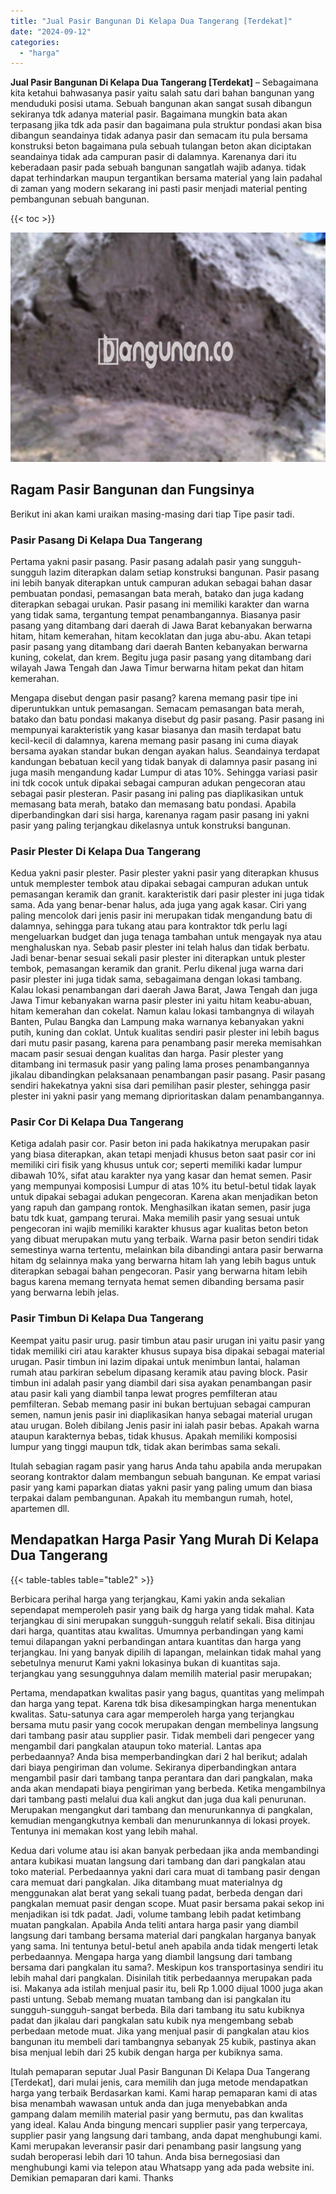 ```yaml
---
title: "Jual Pasir Bangunan Di Kelapa Dua Tangerang [Terdekat]"
date: "2024-09-12"
categories: 
  - "harga"
---
```


**Jual Pasir Bangunan Di Kelapa Dua Tangerang \[Terdekat\]** – Sebagaimana kita ketahui bahwasanya pasir yaitu salah satu dari bahan bangunan yang menduduki posisi utama. Sebuah bangunan akan sangat susah dibangun sekiranya tdk adanya material pasir. Bagaimana mungkin bata akan terpasang jika tdk ada pasir dan bagaimana pula struktur pondasi akan bisa dibangun seandainya tidak adanya pasir dan semacam itu pula bersama konstruksi beton bagaimana pula sebuah tulangan beton akan diciptakan seandainya tidak ada campuran pasir di dalamnya. Karenanya dari itu keberadaan pasir pada sebuah bangunan sangatlah wajib adanya. tidak dapat terhindarkan maupun tergantikan bersama material yang lain padahal di zaman yang modern sekarang ini pasti pasir menjadi material penting pembangunan sebuah bangunan.

{{< toc >}}

![Jual Pasir Bangunan Di Kelapa Dua Tangerang [Terdekat]](/images/jual-pasir-bangunan-69.png)

## Ragam Pasir Bangunan dan Fungsinya

Berikut ini akan kami uraikan masing-masing dari tiap Tipe pasir tadi.

### Pasir Pasang Di Kelapa Dua Tangerang

Pertama yakni pasir pasang. Pasir pasang adalah pasir yang sungguh-sungguh lazim diterapkan dalam setiap konstruksi bangunan. Pasir pasang ini lebih banyak diterapkan untuk campuran adukan sebagai bahan dasar pembuatan pondasi, pemasangan bata merah, batako dan juga kadang diterapkan sebagai urukan. Pasir pasang ini memiliki karakter dan warna yang tidak sama, tergantung tempat penambangannya. Biasanya pasir pasang yang ditambang dari daerah di Jawa Barat kebanyakan berwarna hitam, hitam kemerahan, hitam kecoklatan dan juga abu-abu. Akan tetapi pasir pasang yang ditambang dari daerah Banten kebanyakan berwarna kuning, cokelat, dan krem. Begitu juga pasir pasang yang ditambang dari wilayah Jawa Tengah dan Jawa Timur berwarna hitam pekat dan hitam kemerahan.

Mengapa disebut dengan pasir pasang? karena memang pasir tipe ini diperuntukkan untuk pemasangan. Semacam pemasangan bata merah, batako dan batu pondasi makanya disebut dg pasir pasang. Pasir pasang ini mempunyai karakteristik yang kasar biasanya dan masih terdapat batu kecil-kecil di dalamnya, karena memang pasir pasang ini cuma diayak bersama ayakan standar bukan dengan ayakan halus. Seandainya terdapat kandungan bebatuan kecil yang tidak banyak di dalamnya pasir pasang ini juga masih mengandung kadar Lumpur di atas 10%. Sehingga variasi pasir ini tdk cocok untuk dipakai sebagai campuran adukan pengecoran atau sebagai pasir plesteran. Pasir pasang ini paling pas diaplikasikan untuk memasang bata merah, batako dan memasang batu pondasi. Apabila diperbandingkan dari sisi harga, karenanya ragam pasir pasang ini yakni pasir yang paling terjangkau dikelasnya untuk konstruksi bangunan.

### Pasir Plester Di Kelapa Dua Tangerang

Kedua yakni pasir plester. Pasir plester yakni pasir yang diterapkan khusus untuk memplester tembok atau dipakai sebagai campuran adukan untuk pemasangan keramik dan granit. karakteristik dari pasir plester ini juga tidak sama. Ada yang benar-benar halus, ada juga yang agak kasar. Ciri yang paling mencolok dari jenis pasir ini merupakan tidak mengandung batu di dalamnya, sehingga para tukang atau para kontraktor tdk perlu lagi mengeluarkan budget dan juga tenaga tambahan untuk mengayak nya atau menghaluskan nya. Sebab pasir plester ini telah halus dan tidak berbatu. Jadi benar-benar sesuai sekali pasir plester ini diterapkan untuk plester tembok, pemasangan keramik dan granit. Perlu dikenal juga warna dari pasir plester ini juga tidak sama, sebagaimana dengan lokasi tambang. Kalau lokasi penambangan dari daerah Jawa Barat, Jawa Tengah dan juga Jawa Timur kebanyakan warna pasir plester ini yaitu hitam keabu-abuan, hitam kemerahan dan cokelat. Namun kalau lokasi tambangnya di wilayah Banten, Pulau Bangka dan Lampung maka warnanya kebanyakan yakni putih, kuning dan coklat. Untuk kualitas sendiri pasir plester ini lebih bagus dari mutu pasir pasang, karena para penambang pasir mereka memisahkan macam pasir sesuai dengan kualitas dan harga. Pasir plester yang ditambang ini termasuk pasir yang paling lama proses penambangannya jikalau dibandingkan pelaksanaan penambangan pasir pasang. Pasir pasang sendiri hakekatnya yakni sisa dari pemilihan pasir plester, sehingga pasir plester ini yakni pasir yang memang diprioritaskan dalam penambangannya.

### Pasir Cor Di Kelapa Dua Tangerang

Ketiga adalah pasir cor. Pasir beton ini pada hakikatnya merupakan pasir yang biasa diterapkan, akan tetapi menjadi khusus beton saat pasir cor ini memiliki ciri fisik yang khusus untuk cor; seperti memiliki kadar lumpur dibawah 10%, sifat atau karakter nya yang kasar dan hemat semen. Pasir yang mempunyai komposisi Lumpur di atas 10% itu betul-betul tidak layak untuk dipakai sebagai adukan pengecoran. Karena akan menjadikan beton yang rapuh dan gampang rontok. Menghasilkan ikatan semen, pasir juga batu tdk kuat, gampang terurai. Maka memilih pasir yang sesuai untuk pengecoran ini wajib memiliki karakter khusus agar kualitas beton beton yang dibuat merupakan mutu yang terbaik. Warna pasir beton sendiri tidak semestinya warna tertentu, melainkan bila dibandingi antara pasir berwarna hitam dg selainnya maka yang berwarna hitam lah yang lebih bagus untuk diterapkan sebagai bahan pengecoran. Pasir yang berwarna hitam lebih bagus karena memang ternyata hemat semen dibanding bersama pasir yang berwarna lebih jelas.

### Pasir Timbun Di Kelapa Dua Tangerang

Keempat yaitu pasir urug. pasir timbun atau pasir urugan ini yaitu pasir yang tidak memiliki ciri atau karakter khusus supaya bisa dipakai sebagai material urugan. Pasir timbun ini lazim dipakai untuk menimbun lantai, halaman rumah atau parkiran sebelum dipasang keramik atau paving block. Pasir timbun ini adalah pasir yang diambil dari sisa ayakan penambangan pasir atau pasir kali yang diambil tanpa lewat progres pemfilteran atau pemfilteran. Sebab memang pasir ini bukan bertujuan sebagai campuran semen, namun jenis pasir ini diaplikasikan hanya sebagai material urugan atau urugan. Boleh dibilang Jenis pasir ini ialah pasir bebas. Apakah warna ataupun karakternya bebas, tidak khusus. Apakah memiliki komposisi lumpur yang tinggi maupun tdk, tidak akan berimbas sama sekali.

Itulah sebagian ragam pasir yang harus Anda tahu apabila anda merupakan seorang kontraktor dalam membangun sebuah bangunan. Ke empat variasi pasir yang kami paparkan diatas yakni pasir yang paling umum dan biasa terpakai dalam pembangunan. Apakah itu membangun rumah, hotel, apartemen dll.

## Mendapatkan Harga Pasir Yang Murah Di Kelapa Dua Tangerang

{{< table-tables table="table2" >}}

Berbicara perihal harga yang terjangkau, Kami yakin anda sekalian sependapat memperoleh pasir yang baik dg harga yang tidak mahal. Kata terjangkau di sini merupakan sungguh-sungguh relatif sekali. Bisa ditinjau dari harga, quantitas atau kwalitas. Umumnya perbandingan yang kami temui dilapangan yakni perbandingan antara kuantitas dan harga yang terjangkau. Ini yang banyak dipilih di lapangan, melainkan tidak mahal yang sebetulnya menurut Kami yakni lokasinya bukan di kuantitas saja. terjangkau yang sesungguhnya dalam memilih material pasir merupakan;

Pertama, mendapatkan kwalitas pasir yang bagus, quantitas yang melimpah dan harga yang tepat. Karena tdk bisa dikesampingkan harga menentukan kwalitas. Satu-satunya cara agar memperoleh harga yang terjangkau bersama mutu pasir yang cocok merupakan dengan membelinya langsung dari tambang pasir atau supplier pasir. Tidak membeli dari pengecer yang mengambil dari pangkalan ataupun toko material. Lantas apa perbedaannya? Anda bisa memperbandingkan dari 2 hal berikut; adalah dari biaya pengiriman dan volume. Sekiranya diperbandingkan antara mengambil pasir dari tambang tanpa perantara dan dari pangkalan, maka anda akan mendapati biaya pengiriman yang berbeda. Ketika mengambilnya dari tambang pasti melalui dua kali angkut dan juga dua kali penurunan. Merupakan mengangkut dari tambang dan menurunkannya di pangkalan, kemudian mengangkutnya kembali dan menurunkannya di lokasi proyek. Tentunya ini memakan kost yang lebih mahal.

Kedua dari volume atau isi akan banyak perbedaan jika anda membandingi antara kubikasi muatan langsung dari tambang dan dari pangkalan atau toko material. Perbedaannya yakni dari cara muat di tambang pasir dengan cara memuat dari pangkalan. Jika ditambang muat materialnya dg menggunakan alat berat yang sekali tuang padat, berbeda dengan dari pangkalan memuat pasir dengan scope. Muat pasir bersama pakai sekop ini menjadikan isi tdk padat. Jadi, volume tambang lebih padat ketimbang muatan pangkalan. Apabila Anda teliti antara harga pasir yang diambil langsung dari tambang bersama material dari pangkalan harganya banyak yang sama. Ini tentunya betul-betul aneh apabila anda tidak mengerti letak perbedaannya. Mengapa harga yang diambil langsung dari tambang bersama dari pangkalan itu sama?. Meskipun kos transportasinya sendiri itu lebih mahal dari pangkalan. Disinilah titik perbedaannya merupakan pada isi. Makanya ada istilah menjual pasir itu, beli Rp 1.000 dijual 1000 juga akan pasti untung. Sebab memang muatan tambang dan isi pangkalan itu sungguh-sungguh-sangat berbeda. Bila dari tambang itu satu kubiknya padat dan jikalau dari pangkalan satu kubik nya mengembang sebab perbedaan metode muat. Jika yang menjual pasir di pangkalan atau kios bangunan itu membeli dari tambangnya sebanyak 25 kubik, pastinya akan bisa menjual lebih dari 25 kubik dengan harga per kubiknya sama.

Itulah pemaparan seputar Jual Pasir Bangunan Di Kelapa Dua Tangerang \[Terdekat\], dari mulai jenis, cara memilih dan juga metode mendapatkan harga yang terbaik Berdasarkan kami. Kami harap pemaparan kami di atas bisa menambah wawasan untuk anda dan juga menyebabkan anda gampang dalam memilih material pasir yang bermutu, pas dan kwalitas yang ideal. Kalau Anda bingung mencari supplier pasir yang terpercaya, supplier pasir yang langsung dari tambang, anda dapat menghubungi kami. Kami merupakan leveransir pasir dari penambang pasir langsung yang sudah beroperasi lebih dari 10 tahun. Anda bisa bernegosiasi dan menghubungi kami via telepon atau Whatsapp yang ada pada website ini. Demikian pemaparan dari kami. Thanks
